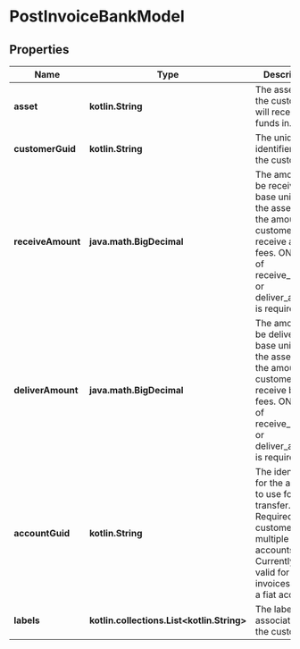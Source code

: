 
# PostInvoiceBankModel

## Properties
Name | Type | Description | Notes
------------ | ------------- | ------------- | -------------
**asset** | **kotlin.String** | The asset code the customer will receive the funds in. | 
**customerGuid** | **kotlin.String** | The unique identifier for the customer. |  [optional]
**receiveAmount** | **java.math.BigDecimal** | The amount to be received in base units of the asset, i.e., the amount the customer will receive after fees. ONLY one of receive_amount or deliver_amount is required. |  [optional]
**deliverAmount** | **java.math.BigDecimal** | The amount to be delivered in base units of the asset, i.e., the amount the customer will receive before fees. ONLY one of receive_amount or deliver_amount is required. |  [optional]
**accountGuid** | **kotlin.String** | The identifier for the account to use for the transfer. Required if the customer has multiple fiat accounts. Currently only valid for invoices paid to a fiat account. |  [optional]
**labels** | **kotlin.collections.List&lt;kotlin.String&gt;** | The labels associated with the customer. |  [optional]



